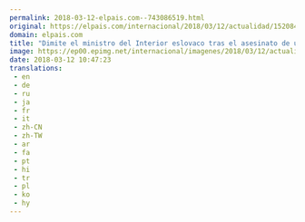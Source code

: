 ```yaml
---
permalink: 2018-03-12-elpais.com--743086519.html
original: https://elpais.com/internacional/2018/03/12/actualidad/1520849124_712770.html#?ref=rss&format=simple&link=link
domain: elpais.com
title: "Dimite el ministro del Interior eslovaco tras el asesinato de un periodista"
image: https://ep00.epimg.net/internacional/imagenes/2018/03/12/actualidad/1520849124_712770_1520849424_rrss_normal.jpg
date: 2018-03-12 10:47:23
translations: 
 - en
 - de
 - ru
 - ja
 - fr
 - it
 - zh-CN
 - zh-TW
 - ar
 - fa
 - pt
 - hi
 - tr
 - pl
 - ko
 - hy
---
```


